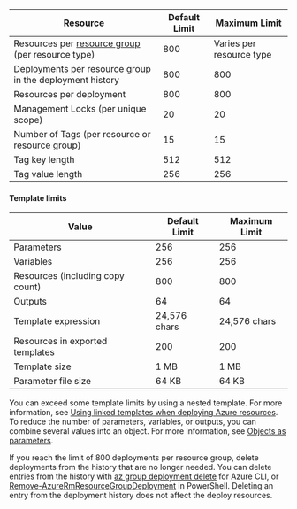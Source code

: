 | Resource | Default Limit | Maximum Limit |
| --- | --- | --- |
| Resources per [resource group](../articles/azure-resource-manager/resource-group-overview.md#resource-groups) (per resource type) |800 |Varies per resource type |
| Deployments per resource group in the deployment history |800 |800 |
| Resources per deployment |800 |800 |
| Management Locks (per unique scope) |20 |20 |
| Number of Tags (per resource or resource group) |15 |15 |
| Tag key length |512 |512 |
| Tag value length |256 |256 |

#### Template limits

| Value | Default Limit | Maximum Limit |
| --- | --- | --- |
| Parameters |256 |256 |
| Variables |256 |256 |
| Resources (including copy count) |800 |800 |
| Outputs |64 |64 |
| Template expression |24,576 chars |24,576 chars |
| Resources in exported templates |200 |200 | 
| Template size |1 MB |1 MB |
| Parameter file size |64 KB |64 KB |

You can exceed some template limits by using a nested template. For more information, see [Using linked templates when deploying Azure resources](../articles/azure-resource-manager/resource-group-linked-templates.md). To reduce the number of parameters, variables, or outputs, you can combine several values into an object. For more information, see [Objects as parameters](../articles/azure-resource-manager/resource-manager-objects-as-parameters.md).

If you reach the limit of 800 deployments per resource group, delete deployments from the history that are no longer needed. You can delete entries from the history with [az group deployment delete](https://docs.azure.cn/zh-cn/cli/group/deployment?view=azure-cli-latest#az_group_deployment_delete) for Azure CLI, or [Remove-AzureRmResourceGroupDeployment](https://docs.microsoft.com/powershell/module/azurerm.resources/remove-azurermresourcegroupdeployment) in PowerShell. Deleting an entry from the deployment history does not affect the deploy resources.
<!-- ms.date: 11/27/2017 -->